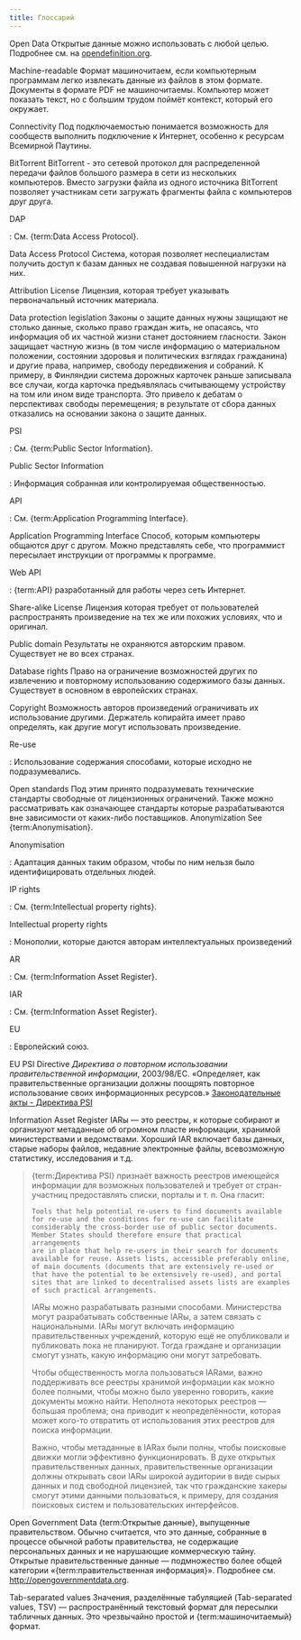 ```yaml
---
title: Глоссарий
---
```


Open Data Открытые данные можно использовать с любой целью. Подробнее см. на [opendefinition.org](http://www.opendefinition.org/).

Machine-readable Формат машиночитаем, если компьютерным программам легко извлекать данные из файлов в этом формате. Документы в формате PDF не машиночитаемы. Компьютер может показать текст, но с большим трудом поймёт контекст, который его окружает.

Connectivity Под подключаемостью понимается возможность для сообществ выполнить подключение к Интернет, особенно к ресурсам Всемирной Паутины.

BitTorrent BitTorrent - это сетевой протокол для распределенной передачи файлов большого размера в сети из нескольких компьютеров. Вместо загрузки файла из одного источника BitTorrent позволяет участникам сети загружать фрагменты файла с компьютеров друг друга.

DAP

:   См. {term:Data Access Protocol}.

Data Access Protocol Система, которая позволяет неспециалистам получить доступ к базам данных не создавая повышенной нагрузки на них.

Attribution License Лицензия, которая требует указывать первоначальный источник материала.

Data protection legislation Законы о защите данных нужны защищают не столько данные, сколько право граждан жить, не опасаясь, что информация об их частной жизни станет достоянием гласности. Закон защищает частную жизнь (в том числе информацию о материальном положении, состоянии здоровья и политических взглядах гражданина) и другие права, например, свободу передвижения и собраний. К примеру, в Финляндии система дорожных карточек раньше записывала все случаи, когда карточка предъявлялась считывающему устройству на том или ином виде транспорта. Это привело к дебатам о перспективах свободы перемещения; в результате от сбора данных отказались на основании закона о защите данных.

PSI

:   См. {term:Public Sector Information}.

Public Sector Information

:   Информация собранная или контролируемая общественностью.

API

:   См. {term:Application Programming Interface}.

Application Programming Interface Способ, которым компьютеры общаются друг с другом. Можно представлять себе, что программист пересылает инструкции от программы к программе.

Web API

:   {term:API} разработанный для работы через сеть Интернет.

Share-alike License Лицензия которая требует от пользователей распространять произведение на тех же или похожих условиях, что и оригинал.

Public domain Результаты не охраняются авторским правом. Существует не во всех странах.

Database rights Право на ограничение возможностей других по извлечению и повторному использованию содержимого базы данных. Существует в основном в европейских странах.

Copyright Возможность авторов произведений ограничивать их использование другими. Держатель копирайта имеет право определять, как другие могут использовать произведение.

Re-use

:   Использование содержания способами, которые исходно не подразумевались.

Open standards Под этим принято подразумевать технические стандарты свободные от лицензионных ограничений. Также можно рассматривать как означающее стандарты которые разрабатываются вне зависимости от каких-либо поставщиков. Anonymization See {term:Anonymisation}.

Anonymisation

:   Адаптация данных таким образом, чтобы по ним нельзя было идентифицировать отдельных людей.

IP rights

:   См. {term:Intellectual property rights}.

Intellectual property rights

:   Монополии, которые даются авторам интеллектуальных произведений

AR

:   См. {term:Information Asset Register}.

IAR

:   См. {term:Information Asset Register}.

EU

:   Европейский союз.

EU PSI Directive *Директива о повторном использовании правительственной информации*, 2003/98/EC. «Определяет, как правительственные организации должны поощрять повторное использование своих информационных ресурсов.» [Законодательные акты - Директива PSI](http://ec.europa.eu/information_society/policy/psi/actions_eu/policy_actions/index_en.htm)

Information Asset Register IARы — это реестры, к которые собирают и организуют метаданные об огромном пласте информации, хранимой министерствами и ведомствами. Хороший IAR включает базы данных, старые наборы файлов, недавние электронные файлы, всевозможную статистику, исследования и т.д.

> {term:Директива PSI} признаёт важность реестров имеющейся информации для возможных пользователей и требует от стран-участниц предоставлять списки, порталы и т. п. Она гласит:
>
>     Tools that help potential re-users to find documents available 
>     for re-use and the conditions for re-use can facilitate 
>     considerably the cross-border use of public sector documents. 
>     Member States should therefore ensure that practical arrangements 
>     are in place that help re-users in their search for documents 
>     available for reuse. Assets lists, accessible preferably online, 
>     of main documents (documents that are extensively re-used or 
>     that have the potential to be extensively re-used), and portal 
>     sites that are linked to decentralised assets lists are examples 
>     of such practical arrangements.
>
> IARы можно разрабатывать разными способами. Министерства могут разрабатывать собственные IARы, а затем связать с национальными. IARы могут включать информацию правительственных учреждений, которую ещё не опубликовали и публиковать пока не планируют. Тогда граждане и организации смогут узнать, какую информацию они могут затребовать.
>
> Чтобы общественность могла пользоваться IARами, важно поддерживать все реестры хранимой информации как можно более полными, чтобы можно было уверенно говорить, какие документы можно найти. Неполнота некоторых реестров — большая проблема; она приводит к неопределённости, которая может кого-то отвратить от использования этих реестров для поиска информации.
>
> Важно, чтобы метаданные в IARах были полны, чтобы поисковые движки могли эффективно функционировать. В духе открытых правительственных данных, правительственные организации должны открывать свои IARы широкой аудитории в виде сырых данных и под свободной лицензией, так что гражданские хакеры смогут этими данными пользоваться, к примеру, для создания поисковых систем и пользовательских интерфейсов.

Open Government Data {term:Открытые данные}, выпущенные правительством. Обычно считается, что это данные, собранные в процессе обычной работы правительства, не содержащие персональных данных и не нарушающие коммерческую тайну. Открытые правительственные данные — подмножество более общей категории «{term:правительственная информация}». Подробнее см. <http://opengovernmentdata.org>.

Tab-separated values Значения, разделённые табуляцией (Tab-separated values, TSV) — распространённый текстовый формат для пересылки табличных данных. Это чрезвычайно простой и {term:машиночитаемый} формат.